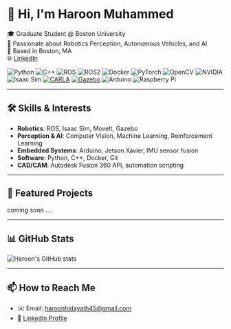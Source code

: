 
# 👋 Hi, I'm Haroon Muhammed

🎓 Graduate Student @ Boston University  
🤖 Passionate about Robotics Perception, Autonomous Vehicles, and AI  
📍 Based in Boston, MA  
🌐 [LinkedIn](https://www.linkedin.com/in/haroon-muhammed2002/)

![Python](https://img.shields.io/badge/Python-3776AB?style=for-the-badge&logo=python&logoColor=white)
![C++](https://img.shields.io/badge/C++-00599C?style=for-the-badge&logo=c%2B%2B&logoColor=white)
![ROS](https://img.shields.io/badge/ROS-22314E?style=for-the-badge&logo=ros&logoColor=white)
![ROS2](https://img.shields.io/badge/ROS2-0A0A0A?style=for-the-badge&logo=ros&logoColor=white)
![Docker](https://img.shields.io/badge/Docker-2496ED?style=for-the-badge&logo=docker&logoColor=white)
![PyTorch](https://img.shields.io/badge/PyTorch-EE4C2C?style=for-the-badge&logo=pytorch&logoColor=white)
![OpenCV](https://img.shields.io/badge/OpenCV-5C3EE8?style=for-the-badge&logo=opencv&logoColor=white)
![NVIDIA](https://img.shields.io/badge/NVIDIA-76B900?style=for-the-badge&logo=nvidia&logoColor=white)
![Isaac Sim](https://img.shields.io/badge/Isaac--Sim-76B900?style=for-the-badge&logo=nvidia&logoColor=white)
[![CARLA](https://img.shields.io/badge/CARLA_Simulator-121212?style=for-the-badge)](https://carla.org/)
[![Gazebo](https://img.shields.io/badge/Gazebo_Simulator-2D3F50?style=for-the-badge)](https://gazebosim.org/home)
![Arduino](https://img.shields.io/badge/Arduino-00979D?style=for-the-badge&logo=arduino&logoColor=white)
![Raspberry Pi](https://img.shields.io/badge/Raspberry%20Pi-C51A4A?style=for-the-badge&logo=raspberrypi&logoColor=white)


---

## 🛠️ Skills & Interests
- **Robotics**: ROS, Isaac Sim, MoveIt, Gazebo
- **Perception & AI**: Computer Vision, Machine Learning, Reinforcement Learning
- **Embedded Systems**: Arduino, Jetson Xavier, IMU sensor fusion
- **Software**: Python, C++, Docker, Git
- **CAD/CAM**: Autodesk Fusion 360 API, automation scripting

---

## 🚀 Featured Projects

coming soon ....

---

## 📊 GitHub Stats

![Haroon's GitHub stats](https://github-readme-stats.vercel.app/api?username=Dafodilrat&show_icons=true&theme=default&count_private=true)

---

## 📫 How to Reach Me
- ✉️ Email: haroonhidayath45@gmail.com  
- 🔗 [LinkedIn Profile](https://www.linkedin.com/in/haroon-muhammed2002/)
